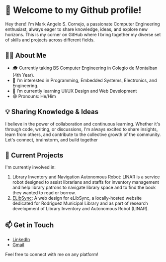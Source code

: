 # 👋 Welcome to my Github profile!

 Hey there! I'm Mark Angelo S. Cornejo, a passionate Computer Engineering enthusiast, always eager to share knowledge, ideas, and explore new horizons. This is my corner on GitHub where I bring together my diverse set of skills and projects across different fields.

## 🙍‍♂️ About Me

- 🎓 Currently taking BS Computer Engineering in Colegio de Montalban (4th Year).
- 👀 I’m interested in Programming, Embedded Systems, Electronics, and Engineering.
- 🌱 I’m currently learning UI/UX Design and Web Development
- 😄 Pronouns: He/Him
  
## 💡 Sharing Knowledge & Ideas

I believe in the power of collaboration and continuous learning. Whether it's through code, writing, or discussions, I'm always excited to share insights, learn from others, and contribute to the collective growth of the community. Let's connect, brainstorm, and build together

## 🚀 Current Projects

I'm currently involved in:

1. Library Inventory and Navigation Autonomous Robot: LINAR is a service robot designed to assist librarians and staffs for inventory management and help library patrons to navigate library space and to find the book they wanted to read or borrow.
2. [ELibSync](https://www.figma.com/file/0bxIJD1JrenEWU1po62AtY/eLibSync?type=design&node-id=0%3A1&mode=design&t=OoVPDYsYUU8EAXFE-1): A web design for eLibSync, a locally-hosted website dedicated for Rodriguez Municipal Library and as part of research development of Library Inventory and Autonomous Robot (LINAR).
   
## 📫 Get in Touch

- [LinkedIn](https://www.linkedin.com/in/markngl-cornj/)
- [Gmail](markngl.cornj@gmail.com)

Feel free to connect with me on any platform!
 

<!---
maan-cornj/maan-cornj is a ✨ special ✨ repository because its `README.md` (this file) appears on your GitHub profile.
You can click the Preview link to take a look at your changes.
--->
